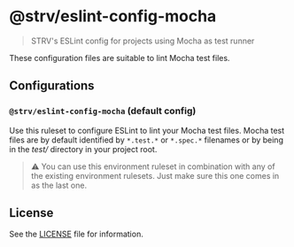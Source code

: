 # @strv/eslint-config-mocha

> STRV's ESLint config for projects using Mocha as test runner

These configuration files are suitable to lint Mocha test files.

## Configurations

### `@strv/eslint-config-mocha` (default config)

Use this ruleset to configure ESLint to lint your Mocha test files. Mocha test files are by default identified by `*.test.*` or `*.spec.*` filenames or by being in the _test/_ directory in your project root.

> ⚠️ You can use this environment ruleset in combination with any of the existing environment rulesets. Just make sure this one comes in as the last one.

## License

See the [LICENSE](LICENSE) file for information.
